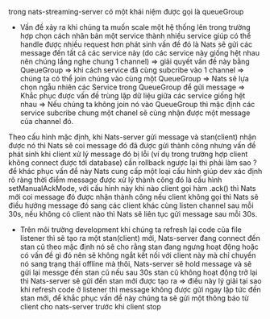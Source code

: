 trong nats-streaming-server có một khái niệm được gọi là queueGroup

- Vấn đề xảy ra khi chúng ta muốn scale một hệ thống lên trong trường hợp chọn cách nhân bản một service thành nhiều service giúp có thể handle được nhiều request hơn phát sinh vấn đề đó là Nats sẽ gửi các message đến tất cả các service này (do các service này giống hệt nhau nên chúng lắng nghe chung 1 channel) => giải quyết vấn đề này bằng QueueGroup => khi cách service đã cùng subcribe vào 1 channel => chúng ta có thể join chúng vào cùng một QueueGroup => Nats sẽ lựa chọn ngẫu nhiên các Service trong QueueGroup để gửi message => Khắc phục được vấn đề trùng lặp dữ liệu giữa các service giống hệt nhau => Nếu chúng ta không join nó vào QueueGroup thì mặc định các service subcribe chung một chanel sẽ cùng nhận được một message của channel đó.

<!-- Xác nhận việc gửi message có thành công hay không của Nats-streaming-server -->

Theo cấu hình mặc định, khi Nats-server gửi message và stan(client) nhận được nó thì Nats sẽ coi message đó đã được gửi thành công nhưng vấn đề phát sinh khi client xử lý message đó bị lỗi (ví dụ trong trường hợp client không connect được tới database) cần rollback ngược lại thì phải làm sao ? để khác phục vấn đề này Nats cung cấp một loại cấu hình giúp dev xác định rõ ràng thời điểm message được xử lý thành công đó là cấu hình setManualAckMode, với cấu hình này khi nào client gọi hàm .ack() thì Nats mới coi message đó được nhận thành công nếu client không gọi thì Nats sẽ điều hướng message đó sang các client khác cùng listen channel sau mỗi 30s, nếu không có client nào thì Nats sẽ liên tục gửi message sau mỗi 30s.

<!-- Cách thức Nats-server xác định client còn hoạt động hay không  -->
- Trên môi trường development khi chúng ta refresh lại code của file listener thì sẽ tạo ra một stan(client) mới, Nats-server đang connect đến stan cũ theo mặc định nó sẽ cho rằng stan đang ngưng hoạt động hoặc có vấn đề gì đó nên sẽ không ngắt kết nối với client này mà chỉ chuyển nó sang trạng thái offline mà thôi, Nats-server sẽ hold message và sẽ gửi lại messge đến stan cũ nếu sau 30s stan cũ không hoạt động trở lại thì Nats-server sẽ gửi đến stan mới được tạo ra => điều này lý giải tại sao khi refresh code ở listener thì message không được gửi ngay lập tức đến stan mới, để khắc phục vấn đề này chúng ta sẽ gửi một thông báo từ client cho nats-server trước khi client stop

<!-- Một số vấn đề phát sinh khi scale, nhân bản các service  -->
